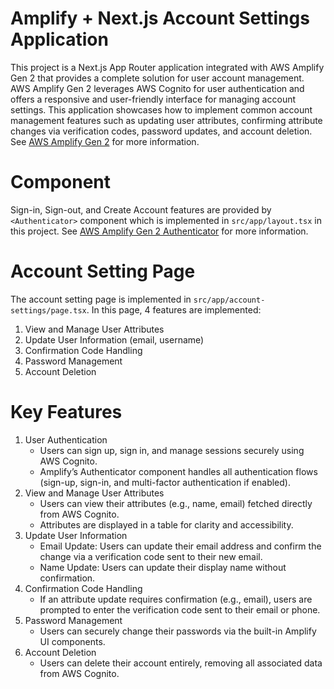 # Amplify + Next.js Account Settings Application

This project is a Next.js App Router application integrated with AWS Amplify Gen 2 that provides a complete solution for user account management. AWS Amplify Gen 2 leverages AWS Cognito for user authentication and offers a responsive and user-friendly interface for managing account settings. This application showcases how to implement common account management features such as updating user attributes, confirming attribute changes via verification codes, password updates, and account deletion. See [AWS Amplify Gen 2](https://docs.amplify.aws/nextjs/build-a-backend/auth/) for more information.

# <Authenticator> Component

Sign-in, Sign-out, and Create Account features are provided by `<Authenticator>` component which is implemented in `src/app/layout.tsx` in this project. See [AWS Amplify Gen 2 Authenticator](https://docs.amplify.aws/nextjs/build-a-backend/auth/connect-your-frontend/using-the-authenticator/) for more information.

# Account Setting Page

The account setting page is implemented in `src/app/account-settings/page.tsx`. In this page, 4 features are implemented:

1. View and Manage User Attributes
2. Update User Information (email, username)
3. Confirmation Code Handling
4. Password Management
5. Account Deletion

# Key Features

1. User Authentication
    - Users can sign up, sign in, and manage sessions securely using AWS Cognito.
    - Amplify’s Authenticator component handles all authentication flows (sign-up, sign-in, and multi-factor authentication if enabled).
2. View and Manage User Attributes
    - Users can view their attributes (e.g., name, email) fetched directly from AWS Cognito.
    - Attributes are displayed in a table for clarity and accessibility.
3. Update User Information
    - Email Update: Users can update their email address and confirm the change via a verification code sent to their new email.
    - Name Update: Users can update their display name without confirmation.
4. Confirmation Code Handling
    - If an attribute update requires confirmation (e.g., email), users are prompted to enter the verification code sent to their email or phone.
5. Password Management
    - Users can securely change their passwords via the built-in Amplify UI components.
6. Account Deletion
    - Users can delete their account entirely, removing all associated data from AWS Cognito.
